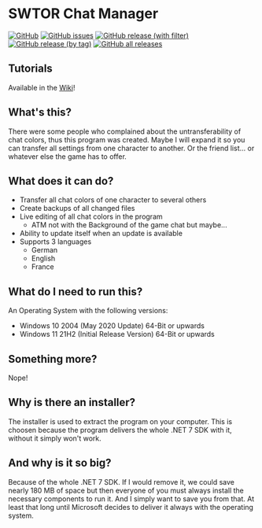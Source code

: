 # SWTOR Chat Manager

[![GitHub](https://img.shields.io/github/license/zagrthos/SWTOR-ChatColorManager)](https://github.com/Zagrthos/SWTOR-ChatColorManager/blob/master/LICENSE.txt) [![GitHub issues](https://img.shields.io/github/issues/zagrthos/SWTOR-ChatColorManager)](https://github.com/Zagrthos/SWTOR-ChatColorManager/issues) [![GitHub release (with filter)](https://img.shields.io/github/v/release/zagrthos/SWTOR-ChatColorManager)](https://github.com/Zagrthos/SWTOR-ChatColorManager/releases/tag/v1.4.1) [![GitHub release (by tag)](https://img.shields.io/github/downloads/zagrthos/SWTOR-ChatColorManager/v1.4.1/total)](https://github.com/Zagrthos/SWTOR-ChatColorManager/releases/tag/v1.4.1) [![GitHub all releases](https://img.shields.io/github/downloads/zagrthos/SWTOR-ChatColorManager/total)](https://github.com/Zagrthos/SWTOR-ChatColorManager/releases)

## Tutorials
Available in the [Wiki](https://github.com/Zagrthos/SWTOR-ChatColorManager/wiki)!

## What's this?
There were some people who complained about the untransferability of chat colors, thus this program was created.
Maybe I will expand it so you can transfer all settings from one character to another. Or the friend list... or whatever else the game has to offer.

## What does it can do?
- Transfer all chat colors of one character to several others
- Create backups of all changed files
- Live editing of all chat colors in the program
  - ATM not with the Background of the game chat but maybe...
- Ability to update itself when an update is available
- Supports 3 languages
  - German
  - English
  - France

## What do I need to run this?
An Operating System with the following versions:
- Windows 10 2004 (May 2020 Update) 64-Bit or upwards
- Windows 11 21H2 (Initial Release Version) 64-Bit or upwards

## Something more?
Nope!

## Why is there an installer?
The installer is used to extract the program on your computer. This is choosen because the program delivers the whole .NET 7 SDK with it, without it simply won't work.

## And why is it so big?
Because of the whole .NET 7 SDK. If I would remove it, we could save nearly 180 MB of space but then everyone of you must always install the necessary components to run it.
And I simply want to save you from that. At least that long until Microsoft decides to deliver it always with the operating system.
